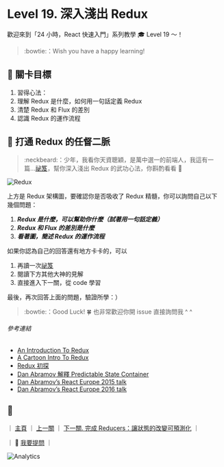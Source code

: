# Level 19. 深入淺出 Redux

歡迎來到「24 小時，React 快速入門」系列教學 :mortar_board: Level 19 ～！
> :bowtie:：Wish you have a happy learning!


## :checkered_flag: 關卡目標

1. 習得心法：
  1. 理解 Redux 是什麼，如何用一句話定義 Redux
  2. 清楚 Redux 和 Flux 的差別
  3. 認識 Redux 的運作流程


## :triangular_flag_on_post: 打通 Redux 的任督二脈

> :neckbeard:：少年，我看你天資聰穎，是萬中選一的前端人，我這有一篇...[祕笈](https://medium.com/p/7b08403c4957)，幫你深入淺出 Redux 的武功心法，你斟酌看看 :lollipop:

![Redux](../assets/redux-diagram.png)

上方是 Redux 架構圖，要確認你是否吸收了 Redux 精髓，你可以詢問自己以下幾個問題：

1. ***Redux 是什麼，可以幫助你什麼（試著用一句話定義）***
2. ***Redux 和 Flux 的差別是什麼***
3. ***看著圖，簡述 Redux 的運作流程***

如果你認為自己的回答還有地方卡卡的，可以

1. 再讀一次[祕笈](https://medium.com/p/7b08403c4957)
2. 閱讀下方其他大神的見解
3. 直接進入下一關，從 code 學習

最後，再次回答上面的問題，驗證所學：）

> :bowtie:：Good Luck! :four_leaf_clover: 也非常歡迎你開 issue 直接詢問我 ^ ^

###### 參考連結

- [An Introduction To Redux](https://www.smashingmagazine.com/2016/06/an-introduction-to-redux/)
- [A Cartoon Intro To Redux](https://code-cartoons.com/a-cartoon-intro-to-redux-3afb775501a6)
- [Redux 初探](https://www.facebook.com/notes/%E9%99%B8%E6%8C%AF%E6%81%A9/redux%E5%88%9D%E6%8E%A2/1025850617451561)
- [Dan Abramov 解釋 Predictable State Container](https://hashnode.com/post/how-do-you-explain-the-term-predictable-state-container-in-simple-words-ciizdac5300wege53dogz8aqk)
- [Dan Abramov’s React Europe 2015 talk](https://www.youtube.com/watch?v=xsSnOQynTHs)
- [Dan Abramov’s React Europe 2016 talk](https://www.youtube.com/watch?v=uvAXVMwHJXU)


## :rocket:

｜ [主頁](../../../) ｜ [上一關](../level-18_flux-utils) ｜ [下一關. 完成 Reducers：讓狀態的改變可預測化](../level-20_redux-reducers) ｜

｜ :raising_hand: [我要提問](https://github.com/shiningjason1989/react-quick-tutorial/issues/new) ｜


![Analytics](https://shining-ga-beacon.appspot.com/UA-77436651-1/level-19_redux?pixel)
